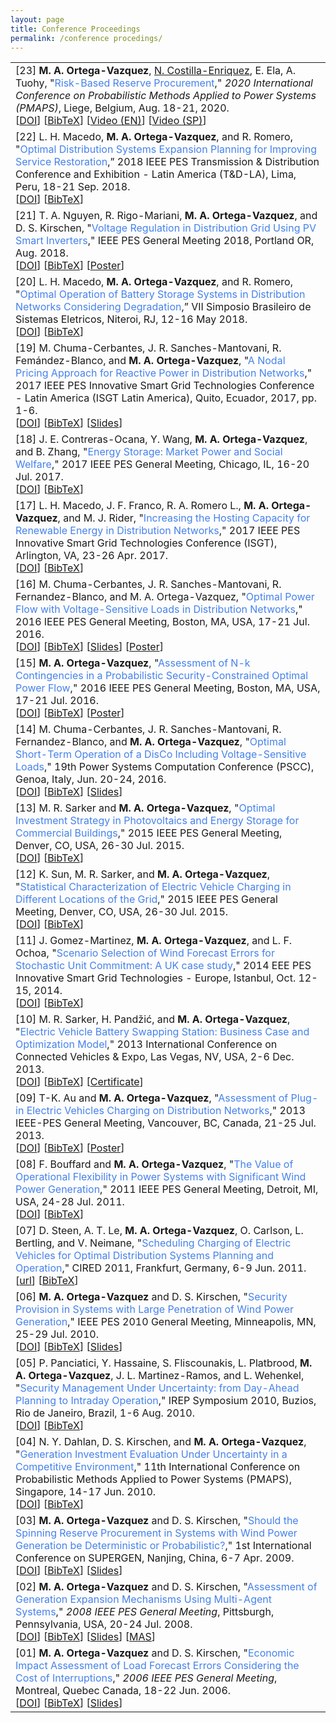 ```yaml
---
layout: page
title: Conference Proceedings
permalink: /conference procedings/
---
```



<table class="table table-hover">
<tr>
<td>
    [23]
    <strong>M. A. Ortega-Vazquez</strong>, <u>N. Costilla-Enriquez</u>, E. Ela, A. Tuohy, 
    "<span style="color:#4582ec">Risk-Based Reserve Procurement</span>,"
    <em> 2020 International Conference on Probabilistic Methods Applied to Power Systems (PMAPS)</em>, Liege, Belgium, Aug. 18-21, 2020.
    <br />
    [<a href="https://doi.org/10.1109/PMAPS47429.2020.9183585" target="_blank">DOI</a>] 
    [<a href="https://drive.google.com/open?id=1t_7TXVm_i67HH-gsuTnx2A_tVIzWyzoy" target="_blank">BibTeX</a>] 
    [<a href="https://epri.app.box.com/s/9c2z6s2qjyf56pxefvpvw7fc06bimn9p" target="_blank">Video (EN)</a>] 
    [<a href="https://epri.app.box.com/s/z2zedfpydnk9in6ic2jyp8q27elthvsm" target="_blank">Video (SP)</a>]     
    <br /> 
</td>
</tr>

    
<tr>
<td>
    [22]
    L. H. Macedo, <strong>M. A. Ortega-Vazquez</strong>, and R. Romero, 
    "<span style="color:#4582ec">Optimal Distribution Systems Expansion Planning for Improving Service Restoration</span>,” 
    2018 IEEE PES Transmission & Distribution Conference and Exhibition - Latin America (T&D-LA), Lima, Peru, 18-21 Sep. 2018.
    <br />
    [<a href="https://doi.org/10.1109/TDC-LA.2018.8511765" target="_blank">DOI</a>]
    [<a href="https://drive.google.com/open?id=1t_7TXVm_i67HH-gsuTnx2A_tVIzWyzoy" target="_blank">BibTeX</a>]
    <br /> 
</td>
</tr>
    
    
<tr>
<td>
    [21]
    T. A. Nguyen, R. Rigo-Mariani, <strong>M. A. Ortega-Vazquez</strong>, and D. S. Kirschen, 
    "<span style="color:#4582ec">Voltage Regulation in Distribution Grid Using PV Smart Inverters</span>," 
    IEEE PES General Meeting 2018, Portland OR, Aug. 2018.
    <br />
    [<a href="https://doi.org/10.1109/PESGM.2018.8586453" target="_blank">DOI</a>]
    [<a href="https://drive.google.com/open?id=1rG3ZxLdoiC_lR1g0086g8as0h99FC5Q8" target="_blank">BibTeX</a>]
    [<a href="https://drive.google.com/open?id=1KFBBOk3fZEphOTIRWI8HCi3neCn4UvUk" target="_blank">Poster</a>]
    <br /> 
</td>
</tr>  
    
    
<tr>
<td>
    [20]
    L. H. Macedo, <strong>M. A. Ortega-Vazquez</strong>, and R. Romero, 
    "<span style="color:#4582ec">Optimal Operation of Battery Storage Systems in Distribution Networks Considering Degradation</span>,” 
    VII Simposio Brasileiro de Sistemas Eletricos, Niteroi, RJ, 12-16 May 2018.
    <br />
    [<a href="https://doi.org/10.1109/SBSE.2018.8395575" target="_blank">DOI</a>]
    [<a href="https://drive.google.com/open?id=1T4HBirgyDxUnVdAasOvDfmoTcjwxBajD" target="_blank">BibTeX</a>]
    <br /> 
</td>
</tr>   
    
    
<tr>
<td>
    [19]
    M. Chuma-Cerbantes, J. R. Sanches-Mantovani, R. Femández-Blanco, and <strong>M. A. Ortega-Vazquez</strong>, 
    "<span style="color:#4582ec">A Nodal Pricing Approach for Reactive Power in Distribution Networks</span>," 
    2017 IEEE PES Innovative Smart Grid Technologies Conference - Latin America (ISGT Latin America), Quito, Ecuador, 2017, pp. 1-6.
    <br />
    [<a href="https://doi.org/10.1109/ISGT-LA.2017.8126689" target="_blank">DOI</a>]
    [<a href="https://drive.google.com/open?id=1xnqaecIORYWES6EJrn6sMwNPTDnJ7GIT" target="_blank">BibTeX</a>]
    [<a href="https://drive.google.com/open?id=1oqukRnT2CyyVaK77Vrg0oTxRl_44QEnR" target="_blank">Slides</a>]
    <br /> 
</td>
</tr>
    
    
<tr>
<td>
    [18]
    J. E. Contreras-Ocana, Y. Wang, <strong>M. A. Ortega-Vazquez</strong>, and B. Zhang, 
    "<span style="color:#4582ec">Energy Storage: Market Power and Social Welfare</span>," 
    2017 IEEE PES General Meeting, Chicago, IL, 16-20 Jul. 2017.
    <br />
    [<a href="https://doi.org/10.1109/PESGM.2017.8274080" target="_blank">DOI</a>]
    [<a href="https://drive.google.com/open?id=1R6-unklrpOocueWwCI6p9Jm_oXhBtTQg" target="_blank">BibTeX</a>]
    <br /> 
</td>
</tr>
    
    
<tr>
<td>
    [17]
    L. H. Macedo, J. F. Franco, R. A. Romero L., <strong>M. A. Ortega-Vazquez</strong>, and M. J. Rider, 
    "<span style="color:#4582ec">Increasing the Hosting Capacity for Renewable Energy in Distribution Networks</span>," 
    2017 IEEE PES Innovative Smart Grid Technologies Conference (ISGT), Arlington, VA, 23-26 Apr. 2017.
    <br />
    [<a href="https://doi.org/10.1109/ISGT.2017.8086006" target="_blank">DOI</a>]
    [<a href="https://drive.google.com/open?id=1_2RsxTcM_Bu2CPRd5nWgfcTH28wE4sgp" target="_blank">BibTeX</a>]
    <br /> 
</td>
</tr>
    
    
<tr>
<td>
    [16]
    M. Chuma-Cerbantes, J. R. Sanches-Mantovani, R. Fernandez-Blanco, and M. A. Ortega-Vazquez</strong>, 
    "<span style="color:#4582ec">Optimal Power Flow with Voltage-Sensitive Loads in Distribution Networks</span>," 
    2016 IEEE PES General Meeting, Boston, MA, USA, 17-21 Jul. 2016.
    <br />
    [<a href="https://doi.org/10.1109/PESGM.2016.7741302" target="_blank">DOI</a>]
    [<a href="https://drive.google.com/open?id=1LIFS3DuIsUHmmjxXu00Ad7-KUV1vG4l-" target="_blank">BibTeX</a>]
    [<a href="https://drive.google.com/open?id=1lbtcsT-_JiUI7ExcXoKIF5YFCUxGQW2o" target="_blank">Slides</a>]
    [<a href="https://drive.google.com/open?id=1mkh8xlP12cZc0DgosCxtIFkBtPqdhNCD" target="_blank">Poster</a>]
    <br /> 
</td>
</tr>
    
    
<tr>
<td>
    [15]
    <strong>M. A. Ortega-Vazquez</strong>, 
    "<span style="color:#4582ec">Assessment of N-k Contingencies in a Probabilistic Security-Constrained Optimal Power Flow</span>," 
    2016 IEEE PES General Meeting, Boston, MA, USA, 17-21 Jul. 2016.
    <br />
    [<a href="https://doi.org/10.1109/PESGM.2016.7741178" target="_blank">DOI</a>]
    [<a href="https://drive.google.com/open?id=1bMkMi3dxF0uGo7lPSi6lWqImbWld5YXh" target="_blank">BibTeX</a>]
    [<a href="https://drive.google.com/open?id=1D-83aFNNC-ECbMsQRJq282xH6FZUDlss" target="_blank">Poster</a>]
    <br /> 
</td>
</tr>
    
    
<tr>
<td>
    [14]
    M. Chuma-Cerbantes, J. R. Sanches-Mantovani, R. Fernandez-Blanco, and <strong>M. A. Ortega-Vazquez</strong>, 
    "<span style="color:#4582ec">Optimal Short-Term Operation of a DisCo Including Voltage-Sensitive Loads</span>," 
    19th Power Systems Computation Conference (PSCC), Genoa, Italy, Jun. 20-24, 2016.
    <br />
    [<a href="https://doi.org/10.1109/PSCC.2016.7540841" target="_blank">DOI</a>]
    [<a href="https://drive.google.com/open?id=15_G8uo4XCQEGSkHXiFIZH1R-P6PJB6hj" target="_blank">BibTeX</a>]
    [<a href="https://drive.google.com/open?id=1Vgv03iyWomAttr7DCfbBnUf_0qsZsgvQ" target="_blank">Slides</a>]
    <br /> 
</td>
</tr>
    
    
<tr>
<td>
    [13]
    M. R. Sarker and <strong>M. A. Ortega-Vazquez</strong>, 
    "<span style="color:#4582ec">Optimal Investment Strategy in Photovoltaics and Energy Storage for Commercial Buildings</span>," 
    2015 IEEE PES General Meeting, Denver, CO, USA, 26-30 Jul. 2015.
    <br />
    [<a href="https://doi.org/10.1109/PESGM.2015.7285594" target="_blank">DOI</a>]
    [<a href="https://drive.google.com/open?id=19zxlPrY_-7Syrz-YSORWKIqBgUISbwOH" target="_blank">BibTeX</a>]
    <br /> 
</td>
</tr>
    
    
<tr>
<td>
    [12]
    K. Sun, M. R. Sarker, and <strong>M. A. Ortega-Vazquez</strong>, 
    "<span style="color:#4582ec">Statistical Characterization of Electric Vehicle Charging in Different Locations of the Grid</span>," 
    2015 IEEE PES General Meeting, Denver, CO, USA, 26-30 Jul. 2015.
    <br />
    [<a href="https://doi.org/10.1109/PESGM.2015.7285794" target="_blank">DOI</a>]
    [<a href="https://drive.google.com/open?id=1lTjNsmJpgFMPsJCpb8VkxrsQ0zdiS4ml" target="_blank">BibTeX</a>]
    <br /> 
</td>
</tr>
    
    
<tr>
<td>
    [11]
    J. Gomez-Martinez, <strong>M. A. Ortega-Vazquez</strong>, and L. F. Ochoa, 
    "<span style="color:#4582ec">Scenario Selection of Wind Forecast Errors for Stochastic Unit Commitment: A UK case study</span>," 
    2014 EEE PES Innovative Smart Grid Technologies - Europe, Istanbul, Oct. 12-15, 2014.
    <br />
    [<a href="https://doi.org/10.1109/ISGTEurope.2014.7028896" target="_blank">DOI</a>]
    [<a href="https://drive.google.com/open?id=1Nobi_3o4ryLuznGU6AADIh_K64crUFyP" target="_blank">BibTeX</a>]
    <br /> 
</td>
</tr>
    
    
<tr>
<td>
    [10]
    M. R. Sarker, H. Pandžić, and <strong>M. A. Ortega-Vazquez</strong>, 
    "<span style="color:#4582ec">Electric Vehicle Battery Swapping Station: Business Case and Optimization Model</span>," 
    2013 International Conference on Connected Vehicles & Expo, Las Vegas, NV, USA, 2-6 Dec. 2013.
    <br />
    [<a href="https://doi.org/10.1109/ICCVE.2013.6799808" target="_blank">DOI</a>]
    [<a href="https://drive.google.com/open?id=1nM6_UFabfGzvnwVCfnbUueQMJKCCgOzY" target="_blank">BibTeX</a>]
    [<a href="https://drive.google.com/open?id=1J9d2YODxX6LZ7qzdUUpJmDLVLEd_kN9U" target="_blank">Certificate</a>] 
    <br /> 
</td>
</tr>
    
    
<tr>
<td>
    [09]
    T-K. Au and <strong>M. A. Ortega-Vazquez</strong>, 
    "<span style="color:#4582ec">Assessment of Plug-in Electric Vehicles Charging on Distribution Networks</span>," 
    2013 IEEE-PES General Meeting, Vancouver, BC, Canada, 21-25 Jul. 2013.
    <br />
    [<a href="https://doi.org/10.1109/PESMG.2013.6672714" target="_blank">DOI</a>]
    [<a href="https://drive.google.com/open?id=1MQsNS4zv3GLTjGVfs95Lqs7prb9CuHsf" target="_blank">BibTeX</a>]
    [<a href="https://drive.google.com/open?id=1YQm9Ezrb5DKbUIAlfHaDBkb0FRNZejEb" target="_blank">Poster</a>] 
    <br /> 
</td>
</tr>
    
    
<tr>
<td>
    [08]
    F. Bouffard and <strong>M. A. Ortega-Vazquez</strong>, 
    "<span style="color:#4582ec">The Value of Operational Flexibility in Power Systems with Significant Wind Power Generation</span>," 
    2011 IEEE PES General Meeting, Detroit, MI, USA, 24-28 Jul. 2011.
    <br />
    [<a href="https://doi.org/10.1109/PES.2011.6039031" target="_blank">DOI</a>]
    [<a href="https://drive.google.com/open?id=16AGk6Y9oPwotTaViot3sILhy2WDqWKBN" target="_blank">BibTeX</a>] 
    <br /> 
</td>
</tr>
    
    
<tr>
<td>
    [07]
    D. Steen, A. T. Le, <strong>M. A. Ortega-Vazquez</strong>, O. Carlson, L. Bertling, and V. Neimane, 
    "<span style="color:#4582ec">Scheduling Charging of Electric Vehicles for Optimal Distribution Systems Planning and Operation</span>," 
    CIRED 2011, Frankfurt, Germany, 6-9 Jun. 2011.
    <br />
    [<a href="http://www.cired.net/publications/cired2011/part1/papers/CIRED2011_1104_final.pdf" target="_blank">url</a>]
    [<a href="https://drive.google.com/open?id=1fksXg0jyQD8lBnu4keofMQRCiO4X5abG" target="_blank">BibTeX</a>] 
    <br /> 
</td>
</tr>
    
    
<tr>
<td>
    [06]
    <strong>M. A. Ortega-Vazquez</strong> and D. S. Kirschen, 
    "<span style="color:#4582ec">Security Provision in Systems with Large Penetration of Wind Power Generation</span>," 
    IEEE PES 2010 General Meeting, Minneapolis, MN, 25-29 Jul. 2010.
    <br />
    [<a href="https://doi.org/10.1109/PES.2010.5589818" target="_blank">DOI</a>]
    [<a href="https://drive.google.com/open?id=1nRyysRmnqPBZ_0_o8tT3dnABLSmC25Xj" target="_blank">BibTeX</a>] 
    [<a href="https://drive.google.com/open?id=1kv4a-iYatcvMy_Y-OnMZzUhJq3hpaCb0" target="_blank">Slides</a>] 
    <br /> 
</td>
</tr>
    
    
<tr>
<td>
    [05]
    P. Panciatici, Y. Hassaine, S. Fliscounakis, L. Platbrood, <strong>M. A. Ortega-Vazquez</strong>, J. L. Martinez-Ramos, and L. Wehenkel, 
    "<span style="color:#4582ec">Security Management Under Uncertainty: from Day-Ahead Planning to Intraday Operation</span>," 
    IREP Symposium 2010, Buzios, Rio de Janeiro, Brazil, 1-6 Aug. 2010.
    <br />
    [<a href="https://doi.org/10.1109/IREP.2010.5563278" target="_blank">DOI</a>]
    [<a href="https://drive.google.com/open?id=1_8qq20FvbmT336b4LUD_XG9BN-CTbQEs" target="_blank">BibTeX</a>] 
    <br /> 
</td>
</tr>
    
    
<tr>
<td>
    [04]
    N. Y. Dahlan, D. S. Kirschen, and <strong>M. A. Ortega-Vazquez</strong>, 
        "<span style="color:#4582ec">Generation Investment Evaluation Under Uncertainty in a Competitive Environment</span>," 
        11th International Conference on Probabilistic Methods Applied to Power Systems (PMAPS), Singapore, 14-17 Jun. 2010.
    <br />
    [<a href="https://doi.org/10.1109/PMAPS.2010.5528421" target="_blank">DOI</a>]
    [<a href="https://drive.google.com/open?id=1cDolSIv1O4Cw5xb0NAl0MSxS7tNxeiOU" target="_blank">BibTeX</a>] 
    <br /> 
</td>
</tr>
    
    
<tr>
<td>
    [03]
    <strong>M. A. Ortega-Vazquez</strong> and D. S. Kirschen, 
    "<span style="color:#4582ec">Should the Spinning Reserve Procurement in Systems with Wind Power Generation be Deterministic or Probabilistic?</span>," 
    1st International Conference on SUPERGEN, Nanjing, China, 6-7 Apr. 2009.
    <br />
    [<a href="https://doi.org/10.1109/SUPERGEN.2009.5348164" target="_blank">DOI</a>]
    [<a href="https://drive.google.com/open?id=1jD4EcVnoNj-yYNYncby2lZ4_fFiNhrLV" target="_blank">BibTeX</a>] 
    [<a href="https://drive.google.com/open?id=1cE9-cZJfmm_IRCZu-XZTKlTv6UZWzmO_" target="_blank">Slides</a>] 
    <br /> 
</td>
</tr>
    
 
<tr>
<td>
    [02]
    <strong>M. A. Ortega-Vazquez</strong> and D. S. Kirschen, 
    "<span style="color:#4582ec">Assessment of Generation Expansion Mechanisms Using Multi-Agent Systems</span>," 
    <em>2008 IEEE PES General Meeting</em>, Pittsburgh, Pennsylvania, USA, 20-24 Jul. 2008.
    <br />
    [<a href="https://doi.org/10.1109/PES.2008.4596528" target="_blank">DOI</a>]
    [<a href="https://drive.google.com/open?id=1sKD3Y67yMYl8qyBiv0-wdZjStELXxQQ-" target="_blank">BibTeX</a>] 
    [<a href="https://drive.google.com/open?id=1xpP0pFAXClNpbNZg6z7B0lZnU3yaQIy_" target="_blank">Slides</a>] 
    [<a href="https://drive.google.com/file/d/1ksTMvEap_tMs3DWHJFwgxpnzLcbZ3sHK/view?usp=sharing" target="_blank">MAS</a>] 
    <br /> 
</td>
</tr>
    
    
<tr>
<td>
    [01]
    <strong>M. A. Ortega-Vazquez</strong> and D. S. Kirschen, 
        "<span style="color:#4582ec">Economic Impact Assessment of Load Forecast Errors Considering the Cost of Interruptions</span>," 
        <em>2006 IEEE PES General Meeting</em>, Montreal, Quebec Canada, 18-22 Jun. 2006. 
    <br />
    [<a href="https://doi.org/10.1109/PES.2006.1709231" target="_blank">DOI</a>]
    [<a href="https://drive.google.com/open?id=1AYBiS3nlUF034RBnxQ2wAfLfchrMb8IO" target="_blank">BibTeX</a>] 
    [<a href="https://drive.google.com/open?id=1QRNB50OfABAktma80rymqbgxWA2fp9BV" target="_blank">Slides</a>] 
    <br /> 
</td>
</tr>
    
    
</table>
